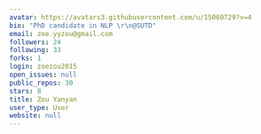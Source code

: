 ```yaml
---
avatar: https://avatars3.githubusercontent.com/u/15060729?v=4
bio: "PhD candidate in NLP \r\n@SUTD"
email: zoe.yyzou@gmail.com
followers: 24
following: 33
forks: 1
login: zoezou2015
open_issues: null
public_repos: 30
stars: 8
title: Zou Yanyan
user_type: User
website: null
---
```

